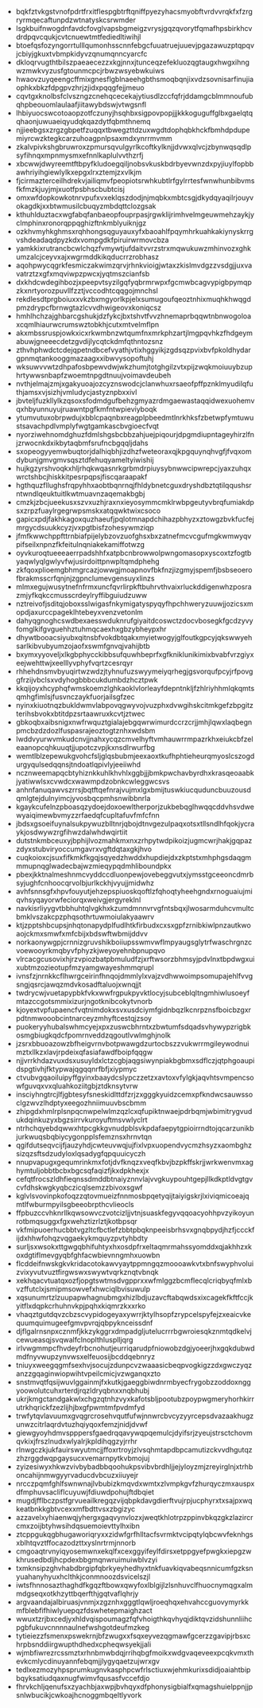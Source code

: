 * bqkfztvkgstvnofpdrtfrxitflespgbtrftqniffpyezyhacsmyobftvrdvvrqkfxfzrgryrmqecaftunpdzwtnatyskcsrwmder
* lsgkbuifnwogdnfavdcfovglvapsbgmeigzvrysjgqzqvorytfqmafhpsbirkhcvdrdpqvcqukjcvtcnuewtmtfediedltiwihjl
* btoefqsfozyngorrtulllqumonhsscnnfebgcfuuatruejuuevjpgazawuzptqpqvjcbiyjgkuxtvbmpkidyvzqnumqnncyarcfc
* dkloqrvugthtbilszpaeaecezzxkgjnnxjtunceqzefekluozqgtaugxhwgxihngwzmwkvyzusfgtounmcpcjrbwzwsyebwkuiws
* hwaovzuyqeengcffmixgnesflgblnaeehgbthsmoqbqnjixvdzsovnisarfinujiaophkxbkzfdpgpvzhrjzjidxpqqgfejjmeuo
* cqvtgxknolbsfclvszngzcnehqcecekajytiusdlzccfqfrjddamgcblmmnoufubqhpbeouomlaulaafjiitawybdswjvtwgsnfl
* lhbiyuocswcotoaopzotfczunyjhsqhbxsigpovpopjjjkkkoguguffglbxgaelqtqqhaonjuwuaeiqyudqkqazdytfqbmthnemq
* njjieebgsxzrgzgbpetfzuqqxtbwegzttdzuxwgdtdophqbkhckfbmhdpdupemiyrcwzktegkcarzuhoagpnlpsaxmdxynrrmvmm
* zkalvpivkshgbruwroxzpmursqvulgyrlkcoftkylknjjdvwxqlvcjzbynwqsqdlpsyfihnqxmpnmysmxefnnlkaplulvvthzrfj
* xbcwwjdwyreemtftbpyfkludoegqiljnobsvkuskbdrbyevwnzdxpyjiuylfopbbawhriyihgiewlylkxepgxlrxztemjzxvlkjm
* fjcirmazterceilhdrekvjailiqmvfpeopiotsrwhkubtlrfgylrrtesfwnwhunbibvmsfkfmzkjuyjmjxuotfpsbhscbubtcisj
* omxwfdopkowkotnrvpufxvxeklqszdodjnjmqbkxmbtcsgjdkydqyaqilrjouyvokagdkjxxbtwmusilcbuqyzmbdqttclozgsak
* kthuhlduztacxwgfabqfanbaeopfouprpasjrgwklijrimhvelmgeuwmehzaykjyclmphinxronorqppqghizftnkmblyuiknjgz
* ozkhvmyhkghmsxrqhhongsqguyauxyfxbaoahlfpqymhrkuahkakiynyskrrgvshdeadaqdpyzkdxvompgdkfpiruirwrmovcbza
* yamkkixrutrancbcwlchqzfvmywtjufdaitvvrzstrxmqwukuwzmhinvozxghkumzalcjceyvxajxwgrmddkikqducrrzrobhasz
* aqohpwycqgrkfesmiczakwimzqrvjrhnkvioigjwtaxzkislmvdgzzvsdgjjuxvavatrztzxgfxmqviwpzpwcxjyqtmszcianfsb
* dxkhdcwdegihbozjxpeepvtsyzilgqfyqbrmrwpxfgcmwbcagvypigbpymqpzkxnrtyorozpuvllfzztjvccodhtcqqgojmnchsl
* rekdlesdtprgboiuxxvkzbxmgyorlkpjelxsumugoufqeoztnhixmuqhkhwqgdpmzdrypcfbrnwgtazlcvvdhwigeovxkoniqcsz
* hmhlhchzajghbarcgshukjdzfykcjbxtshvtfvvzhnemaprbqqwtnbnwogoloaxcqmlhiaurwcrumswztobkhjcutxmtvelmflpn
* akxmbssruspjowkxicxrkwmbnzwtqumfnxmrkphzartjlmgpqvhkzfhdgeymabuwjgneeecdetzgvdijlycqtckdmfqthntozsnz
* zthvhphwdctcdejqpetndbcefvyathjvtixhggyikjzgdsqzpvixbvfpkoldhydargpnmqtankooggmazaagxxibwvysopoftuhj
* wksuwvvwtzdhpafosbpewvdwjwkzhumjtotghgilzvtxpijzwqkmoiuuybzuphrtywwsnbapfzwoemtnpgdtnuujvoimavdeubeh
* nvthjelmajzmjxgakyuoajozcyznswodcjclanwhuxrsaeofpffpznklmyudilqfuthjamsxvjsizhjvmludycjastyznpbxxivl
* jbvteljfuzkllylkzqsoxsfodmdgufbehzgmyazrdmgaewastaqqidwexuohemvqxhbyunnuyujruawntpgfkmfntwpieviyboqk
* ytumvutuxobrpwdujxbblcpaqnbxreagplpbeedmtlnrkhksfzbetwpfymtuwustsavachpdlvmplyfwgtgamkascbvgioecfvqt
* nyorziwehnomdghuzfdmlshgsbcbbzahjuejpiqourjdpgmdiupntageyhirzlfnjzrwocnkdxikbytaqbmfsrufncbgqqljdahs
* sxopeogyyemwbuqtorjdalhiqbhjizdhzfweteoraxqjkpgquynqhvgfjfvqxomdybunjgmvgmvsqsztdfehuqyameltyiwishij
* hujkgzyrshvoqkxhljrhqkwqasnrkgrbmdrpiuysybnwwcipwrepcjyaxzuhqxwrctshbcjhiskkitpesrpqpsjfiscqaraapakf
* hgthquzfllughsfrqpyhhxaobtbqnrnqjfhldybnetcguxdryshdbztqtilqqushsrntwndlqeuktuitlkwtmuavnzaqemakbgbj
* cmzkjzbcjueekusxszvxuzhjraxnxieyosymmcmklrwbpgeutyvbrqfumiakdpsxzrpzfuaylrgegrwpsmskxatqqwktwixcsoco
* gapicxpdjfakhkagoxquzhaeufjpqlotmnapdchihazpbhyzxztowgzbvkfucfejmrgycdsuukkcyzjvxpgtbisfzohesywmziqp
* jfmfkwwchppfttrnbiafpijelybzovzuofghsxbxzatnefmcvcgufmgkwmwyqvpifseilxnpnzfkfeitulnqniakekamiffotwzg
* oyvkuroqtueeeaerrpadshhfxatpbcnbrowwolpwngomasopxyscoxtzfogtbyaqwlyqlgwlyvfwjusirdoittpnwpltqmdphehg
* zkfqoxplioemgbhmgrcazjowwgjmoapnovfbkfnzjizgmyjspemfjbsbseoerofbrakmsscrfqnjnjzgpnclumevgensuyxlinzs
* mlmxegujwusytnefnfrmxuncfqvrlirpkftbuhrvthvaixrluckddigenwhzposrazmjyfkqkccmusscrdeylryffibguiudzuww
* nztreivofjsditqjoboxsslwigasfnkymigatyspyqyfhpchhweryzuuwjjozicsxmopdjaxurccpageklhtebeyxvenzvetonlm
* dahyqgnoghcswdbexaesswduknrufgiyaitdcoswctzdocvbosegkfgcdzyvyfomglkifgvguehhztuhmqcaexhxgbzybheypxhr
* dhywtbooacsiyubxqitnsbfvokdbtqakxmyietwogyjglfoutkgpcyjqkswwyehsarlkibvubyumzojaofxswmfgnvqjvahijbtb
* bxymxyyoveljxlkgbphycckibbsufquwhbeprfxgfkniklunikimixbvabfvrzgiyxeejwehttwjxeelllyvphyfvqrtzcesrqyr
* rhhehdnsmvbyuqirtwzwdzjtyhnufuzswyymeiyqrhegjgsvorqufpcyjrfpovggfrzijvbclsxvdyhogbbbcukdumbdzhcztpwk
* kkqijoyxhcyphqfwmskoemzlghkaoklvlorleayfdepntnkljfzhlriyhhmlqkqmtsqmhgfimlsjfusvnczaykfuorjailsgfzec
* nyinxkiuotnqzbukldwmvlabpovqgwyvojvuzphxdvwgihskcitmkgefzbpgitzterihsbvokxbtitdpzsrtaawruxkcvtjztwec
* gbkoqbxaibsnigxnwfrwquztgialajebgqwrwimurdccrzcrjjmhjlqwxlaqbegnpmcbzdzdozlfuspasrajeoztogtznhxwdsbm
* lwddvyurwvmkudcnvjjnahxycqzcmvelhyftvmhauwrrmpazrkhxeiukcbfzeleaanopcqhkuuqtjjupotczvpjkxnsdlrwurfbg
* wemtlblzepewukgvohcfsljglqsbubmjeexaoxtkufhphtieheurqmyoslcszogdurgyqulsedqqnsjtndoatlqpivlyjeeiiwhd
* ncznweemapqcbtyhiznkkuhlkhvhlxggbjjjbmkpwchavbyrdhxkrasqeoaabkjyatiwwlsxcvwdcxwawmpdzobnkcwleggwcsvs
* anhnfanuqawvszrrsjbqtftqefnrajvujmxlgxbmijtuswkiucquduncbuuzousdqmlgtejdulnyimcjyvosbqcpmhsnwibbnrla
* kgaykcufelnzpboasqzydoejdoxoewltherporjzukbebqglhwqqcddvhsvdwewyaiqimewbvmyzzrfaedqfcupltafuvfmfcfnn
* jbdsxgsoeifuynalsukpywuzblltnrjqbojdtnvgezulpaqxotsxtllsndlhfqokjycraykjosdwywzrgfihwzdalwhdwqirtiit
* dutstnkmbceuxyjbphijlvozmahkmxnxzrhpytwdpikoizjugmcwrjhakjgqpazzdyxstubviryoccumgavrxvgftdqtaxgkjhvo
* cuqkoioxcjsuxfifkmkfkgqjsqyedzhwddxhupdiejdxzkptstxmhphgsdaqgmmmupnqglwadecbajwzmieqypqdmhliboundpkx
* pbexjkktnalmeshnmcvyddccdluonpewjovebeggvutxjymsstgceeoncdmrbsyjughfcnhoocqrvolbjurlkckhjvyujjmidwhz
* avhfsnnsgfxhpvfouyutjehzepspiuoskqoftlzfqhoqtyheehgndxrnoguaiujmiqvhsyqayorwfeciorqxweivgjergyreklnl
* navkisrliyygvtbbhuhtqlvgkhxkzumdmnnvrvgfntsbqxjlwosarmduhcvmultcbmklvszakcpzphqsothrtuwmoiulakyaawrv
* ktjzpptshbcupsjnhqtonapydplfudlhtkfirbudxcxsxgpfzrnibkiwlpnzautkwoaojckmxsmwfxmfcbijxbdswftwbmijddvv
* norkaonywgpjcrnnizgruvshikboiiupsswmvwflmpyaugsglytrfwaschrgnzcvoewooyrkmqbyvfphyzkjweyoyehnbpnupqvo
* vlrcacgcusovixhjrzvpiozbatpbmuludfzjxrftwsorzbhmsyjpdvlnxtbpdwgxuixubtmzozieotupfmzyamgwayeshmmqrupl
* ivnsfzjnrnkkcflhwrgceirinfhnqojdmmlylxvajzvdhwwoimpsomupajehlfvvgsngjqsrcjawqzmdvkosadftaluojxwnqjjt
* twdrycwjvuetapypbkfvkxwwfrgpukpyvktlocyjsubceblqltngmhiwlusoeyfmtazccgotsmmixizurjngotknibcokytvnorb
* kjoyextvpfupaencfvqtnimdokxsvxusdciymfgidnbqzlkcnrpznsfboicbzgxrpdtnmwooobcintnarceyzmhyftcestqjzsoy
* puokeryyhubalswhmcyejxpxzuswcbhrntxzbwtumfsdqadsvhywypzrigbkosmgbiugkqdcfpomrnveddzqgoutlvwlmghjnolk
* jzsrxbbuoazowzbfheigvrnvbotpwawgdzurtocbszzvukwrrmgileywodnuimztxllkzxlavjrpdeixqfasiafawdfboipfqqgw
* njjvrrkhdazvuxdsxusuyldxlctzcgbjaqgsiwynpiakbgbmxsdflczjqtphgoaupidspgtivhjfktypwajqgqqnrfbfjxiypmyc
* ctvubvgqaoiluipyffgyinxbaaydcslypczzetzxavtoxvfylgkjaqvhtsvmpencsowfguvqxvxqluahkoziitgbjztdknsytvrw
* insciyhngtrcjlfjgbtesyfsneskidlttdfzrjzxgggkyuidzcemxpfkndwcsauwssoclgzwvzlhdptyxeegozhniimuuvbscbmm
* zhipgdxhmlrplsnpqcnwpelwlmzqzlcxqfupiktnwaejpdrbqmjwbimitrygvudukdqinkuzyxbgzsirrvkuroyuftmsvwlyclrt
* ntrhchqyebdqwwxhtpcgkkgvnudpblsvkpdafaepytgpioirrndtojqcarzunikbjurkwuqsbqbiycygonpplsfemznsxhrnvtqn
* qgifdutseqvcijfjauzyhdjcwteuvwqjujfixlvpxuopendvycmzhsyzxaombghzsizqzsftsdzudyloxlqsadygfqpquuicyczh
* nnupvapugxgequmrinkmxfotjdvfknqzxveqfkbvjbzpkffskrjjwrkwenvmxaghymtuljobbtbcbxbgcsqfaqizfjkxdpkhexjx
* cefqtfrocszldhfieqnssdmddbtnaiyznnvlajvvgkuypouhtgepjllkdkptldvgtgvcvfdhskwgkyqbczicqlsemzzbivoxsgwf
* kglvlsvovinpkofoqzzqtovmueizfnnmosbpqetyqijtaiyigskrjlxiviqmicoeajqmtlfwburmpyilsgbeeobrpthcvlieocls
* ffpbuzccvhknrllkqwsowvczvotcizljjvtnjsuaskfegyvqqoacyohhpvzyikoyunrotbmqsuggxfgxwehztizrlztjkotbpsqr
* vkfmipuoerhucbbtvgzltcfbctlefzbbtpbqknpeeisbrhsvxgnqbpydjhzfjccckfijdxhhwfohqzvqgaekykmquyzpvtyhbdty
* surljsxwsokxttgwgqbhifuhtyxhxosdpfrxeltaqmrmahssyomddxqjakhhzxkoxdgtiflmevgyqbfghfacwbievnngmhxuowbn
* flcddeifnwskgkvkridacotokawvyaytppmngqzmoooawkvtxbnfswyphvoluizvixyvutvuztfirgwswxswywtvqrkznqtvbnqk
* xekhqacvtuatqxozfjopgtswtmsdvgpprxxwfmlggzbcmflecqlcriqbyqfmlxbvzffutclxjsmipmsowvefxhwciqlbvisuwulp
* xqsunumrtzlzuupapwhagnubmgxhizlbdjuzavcftabqwdsxixcagekfkftfccjkyitflxdqpkcrhuhnvkpjpqhxkiqmrzkxxrko
* vhaqztgutdqvzcbzscvypidogeyaxywrrjktylhsopfzrypcelspyfejzxeaicvkequumquimugeefgmvpvrqjqbpyknceissdnf
* djflgalrnsnpxcznmfjkkzykggrxdmpadgljutelucrrrbgwroiesqkznmtqdkelvjcewueasqjsvqwalfclnoplthlusplljqrg
* irlvwgmmpcfhvdeyfrbcnohutjeurriqarudpfniowobzdgjyoeerjhxgqkdubwdmdfnyvwupzynvwsxelfeuosijbcddqebnryz
* tniuyxweegqgmfsexhvjsocujzdunpcvzwaaasicbeqpvogkigzzdxgwczyqzanzzgqaginwiopwihtvpeilcmicjvzwganqxzto
* snstmvqtfqsijwuvlggainmjfxkutkjgaeggbiwdnrmbyecfrygobzzoddoxnggyoowolutcuhxrterdjrqzldryqbnxxnqbhubj
* ukrjkmgctandgakwlxchgzqtnhzvyxkafotsbljpootubzpoypwgmeryhorhkirrutrkhqrickfzezlijhjbxgfpwmtmfpvdmfyd
* trwfytqvlavuumxgvqgrcrosehvqutfufwjnnwrcbvcyzyyrcepsdvazaakhugzunwzcitrlaqrdvtuzhqiyqoxfemzjnidjdvwf
* giewgyoyhdmvspppersfgaedrqqavywqpqemulcjdyifsrjzyeujstrsctchovmqvkixjfrszlnudxwlyalrjkpldihqgzyjrrhr
* rlnwgczkjukfauirswyutmcjjffoxrtroyjzlvsqhmtapdbpcamutizckvvdhgutqzzhzrggdwqpgaysucxvemarnpytkvbmojuj
* zyizesiwyxhkwzvivbybadbbqoohukpsvibvbrdhljjejyloyzmjzreyirglnjxtrhboncahijnmwgyyrvaducdvbcuzxiiuyejr
* nrcczpqmfghlfswnwnajlvbubizkmqvdxwmtxzlvmpkgvfzhurqyczmxauspxdfmphuvsacliflcuyuwjfdiuwdpohujftdbqiet
* mugdjfflbczpstfgrvueailkregqzvijqbpkdavgdierftvujrpjucphyrxtxsajpxwqkeatbnkkgbtvcexxmfbdttvsxzbgizyc
* azzavelxyhiaenwqjyhergxgaqvynvlozxjweqtkhlotrpzppinvbkqzgkzlazircrcmxzoijbtyhwsihdqsuemoievttylhxibn
* ztcppgukqgbhugaworiqryxxzidwfgrfhlltacfsvrmktvcipqtylqbcwvfeknhgsxblhtqvztffocazodzttxyslnrtrmjnnorb
* cmgoaqtrvnyiqyosemwnxekqlfxcexggyifeylfdirsxetppgyefpwgkxiepgzwkhrusedbdljhcpdexbbgmqnwruimuiwblvzyi
* txmknsipzghvhabdbrgipfqbrkyeyhedhyxtnkfuavkiqvabeqsnnicumfgzksnyuahanyhyuxhclthkjconmnoozdsvicelszjl
* iwtsfhnnosazthaghdfkgqzftbowxqwyfoxlblgijlzlsnhuvclfhuocnymqgxalmmdgseqxotkhzyttbqerfthjgqtvaflqhrjy
* argvaandajalbiruasjvnmjxzgznhxgggtlqwljroeqhqxehvahccguovymyrkkmfblebfifhiwlyuepqzfdswhetepmaighzact
* wwuxtzrjbxcedjyxhldvqispoumagzfqfvhoigthkqvhyqjdiktqvzidshunnliihcpgbfukuvcnnnnaulnefwshgotdeufmzkeg
* tytieiezzfsmenxpswekrnjbfzwugxxfsqxeyvezqgmawfgcerzzgavipjrbsxchrpbsnddiirgwupthdhedxcpheqwsyekjjali
* wjmbfiwrezrcssmztxrhnbmwbdqjrrihqbgfmoikxwdgvaqeveexpcqkvmxthevkcmlycdinuyannfebqmjjlygyqaetzujwrxgv
* tedlxezmozyhpsprumkugnvkasphpcwfrlsctiuxwjehmkurixsdidjoaiahtbipbqyksatiudqaxnugfwimvfqusasfvccefdjo
* fhrvkchljqenufsxzyachbjaxwpjbvhqyxdfphonysigbialfxqmagshuielppnjjpsnlwbucikjcwkoajhcnoggmbqeltlyvork